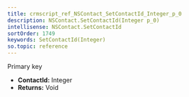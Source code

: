 ```yaml
---
title: crmscript_ref_NSContact_SetContactId_Integer_p_0
description: NSContact.SetContactId(Integer p_0)
intellisense: NSContact.SetContactId
sortOrder: 1749
keywords: SetContactId(Integer)
so.topic: reference
---
```



Primary key



* **ContactId:** Integer
* **Returns:** Void


